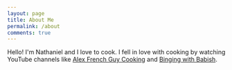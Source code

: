 ```yaml
---
layout: page
title: About Me
permalink: /about
comments: true
---
```


Hello! I'm Nathaniel and I love to cook. I fell in love with cooking by watching YouTube channels like [Alex French Guy Cooking](https://www.youtube.com/channel/UCPzFLpOblZEaIx2lpym1l1A) and [Binging with Babish](https://www.youtube.com/user/bgfilms).
